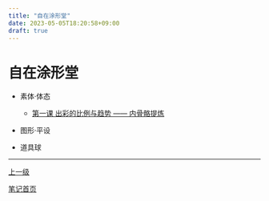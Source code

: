 ```yaml
---
title: "自在涂形堂"
date: 2023-05-05T18:20:58+09:00
draft: true
---
```


# 自在涂形堂

+ 素体·体态

  + [第一课 出彩的比例与趋势 —— 内骨骼提炼](./humanBodyDesign/lesson1)

+ 图形·平设

+ 道具球

---

[上一级](..)

[笔记首页](/)